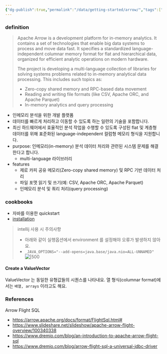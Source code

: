 ```yaml
---
{"dg-publish":true,"permalink":"/data/getting-started/arrow/","tags":["arrow"],"dgHomeLink":true,"dgShowBacklinks":true,"dgShowLocalGraph":true,"dgEnableSearch":true,"dgLinkPreview":true,"noteIcon":"","created":"2024-06-30T00:39:32.000+09:00"}
---
```




### definition
> Apache Arrow is a development platform for in-memory analytics. It contains a set of technologies that enable big data systems to process and move data fast. It specifies a standardized language-independent columnar memory format for flat and hierarchical data, organized for efficient analytic operations on modern hardware.
> 
> The project is developing a multi-language collection of libraries for solving systems problems related to in-memory analytical data processing. This includes such topics as:
> 
> - Zero-copy shared memory and RPC-based data movement
> - Reading and writing file formats (like CSV, Apache ORC, and Apache Parquet)
> - In-memory analytics and query processing

- 인메모리 분석을 위한 개발 플랫폼
- 데이터를 빠르게 처리하고 이동할 수 있도록 하는 일련의 기술을 포함합니다.
- 최신 하드웨어에서 효율적인 분석 작업을 수행할 수 있도록 구성된 flat 및 계층형 데이터를 위해 표준화된 language-independent 컬럼형 메모리 형식을 지원합니다.
- purpose: 인메모리(in-memory) 분석 데이터 처리와 관련된 시스템 문제를 해결한다고 합니다.
	- multi-language 라이브러리
- features
	- 제로 카피 공유 메모리(Zero-copy shared memory) 및 RPC 기반 데이터 처리
	- 파일 포맷 읽기 및 쓰기(예: CSV, Apache ORC, Apache Parquet)
	- 인메모리 분석 및 쿼리 처리(query processing)


### cookbooks
- 자바를 이용한 quickstart
- [installation](https://arrow.apache.org/docs/java/install.html)

> intellij 사용 시 주의사항
> - 아래와 같이 실행옵션에서 environment 를 설정해야 오류가 발생하지 않아요.
> - `_JAVA_OPTIONS="--add-opens=java.base/java.nio=ALL-UNNAMED"`
> 	![|500](https://i.imgur.com/UuSH1hp.png)


#### Create a ValueVector
ValueVector 는 동일한 유형값들의 시퀀스를 나타내요. 열 형식(columnar format)에서는 `배열, arrays` 이라고도 해요.

### References
Arrow Flight SQL
- https://arrow.apache.org/docs/format/FlightSql.html#
- https://www.slideshare.net/slideshow/apache-arrow-flight-overview/100340338
- https://www.dremio.com/blog/an-introduction-to-apache-arrow-flight-sql
- https://www.dremio.com/blog/arrow-flight-sql-a-universal-jdbc-driver
